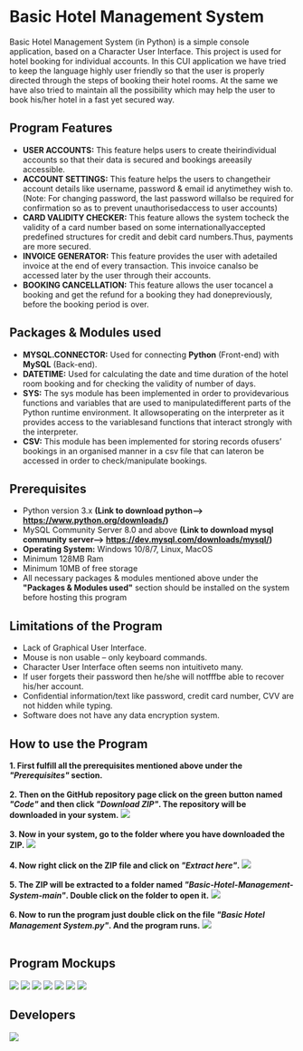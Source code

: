 # Basic Hotel Management System

Basic Hotel Management System (in Python) is a simple console application, based on a Character User Interface. This project is used for hotel booking for individual accounts. In this CUI application we have tried to keep the language highly user friendly so that the user is properly directed through the steps of booking their hotel rooms. At the same we have also tried to maintain all the possibility which may help the user to book his/her hotel in a fast yet secured way.

## Program Features

* **USER ACCOUNTS:** This feature helps users to create theirindividual accounts so that their data is secured and bookings areeasily accessible.
* **ACCOUNT SETTINGS:** This feature helps the users to changetheir account details like username, password & email id anytimethey wish to. (Note: For changing password, the last password willalso be required for confirmation so as to prevent unauthorisedaccess to user accounts)
* **CARD VALIDITY CHECKER:** This feature allows the system tocheck the validity of a card number based on some internationallyaccepted predefined structures for credit and debit card numbers.Thus, payments are more secured.
* **INVOICE GENERATOR:** This feature provides the user with adetailed invoice at the end of every transaction. This invoice canalso be accessed later by the user through their accounts.
* **BOOKING CANCELLATION:** This feature allows the user tocancel a booking and get the refund for a booking they had donepreviously, before the booking period is over.

## Packages & Modules used

* **MYSQL.CONNECTOR:** Used for connecting **Python** (Front-end) with **MySQL** (Back-end).
* **DATETIME:** Used for calculating the date and time duration of the hotel room booking and for checking the validity of number of days.
* **SYS:** The sys module has been implemented in order to providevarious functions and variables that are used to manipulatedifferent parts of the Python runtime environment. It allowsoperating on the interpreter as it provides access to the variablesand functions that interact strongly with the interpreter.
* **CSV:** This module has been implemented for storing records ofusers’ bookings in an organised manner in a csv file that can lateron be accessed in order to check/manipulate bookings.

## Prerequisites

* Python version 3.x **(Link to download python--> https://www.python.org/downloads/)**
* MySQL Community Server 8.0 and above **(Link to download mysql community server--> https://dev.mysql.com/downloads/mysql/)**
* **Operating System:** Windows 10/8/7, Linux, MacOS
* Minimum 128MB Ram 
* Minimum 10MB of free storage
* All necessary packages & modules mentioned above under the **"Packages & Modules used"** section should be installed on the system before hosting this program

## Limitations of the Program

* Lack of Graphical User Interface.
* Mouse is non usable – only keyboard commands.
* Character User Interface often seems non intuitiveto many.
* If user forgets their password then he/she will notfffbe able to recover his/her account.
* Confidential information/text like password, credit card number, CVV are not hidden while typing.
* Software does not have any data encryption system.

## How to use the Program

**1. First fulfill all the prerequisites mentioned above under the _"Prerequisites"_ section.**<br />
<br />
**2. Then on the GitHub repository page click on the green button named _"Code"_ and then click _"Download ZIP"_. The repository will be downloaded in your system.**
![](how-to-use/1.jpg)<br />
<br />
**3. Now in your system, go to the folder where you have downloaded the ZIP.**
![](how-to-use/2.jpg)<br />
<br />
**4. Now right click on the ZIP file and click on _"Extract here"_.**
![](how-to-use/3.jpg)<br />
<br />
**5. The ZIP will be extracted to a folder named _"Basic-Hotel-Management-System-main"_. Double click on the folder to open it.**
![](how-to-use/4.jpg)<br />
<br />
**6. Now to run the program just double click on the file _"Basic Hotel Management System.py"_. And the program runs.**
![](how-to-use/5.jpg)<br />
<br />

## Program Mockups

![](mockups/1.jpg)
![](mockups/2.jpg)
![](mockups/3.jpg)
![](mockups/4.jpg)
![](mockups/5.jpg)
![](mockups/6.jpg)
![](mockups/7.jpg)

## Developers

![](/the-core-team.jpg)
